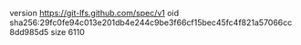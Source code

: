 version https://git-lfs.github.com/spec/v1
oid sha256:29fc0fe94c013e201db4e244c9be3f66cf15bec45fc4f821a57066cc8dd985d5
size 6110
